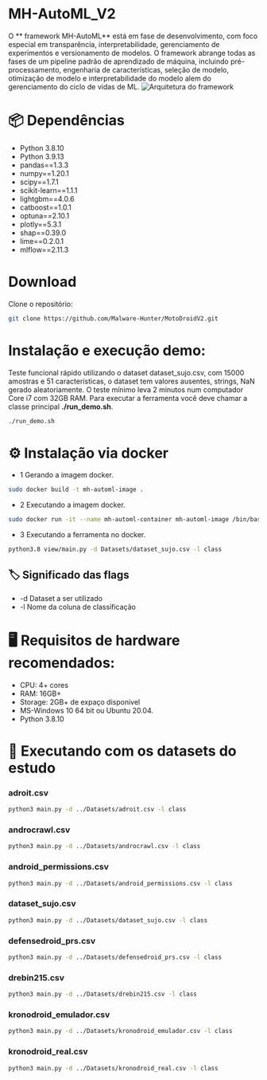 # MH-AutoML_V2
O ** framework MH-AutoML** está em fase de desenvolvimento, com foco especial em transparência, interpretabilidade, gerenciamento de experimentos e versionamento de modelos. O framework abrange todas as fases de um pipeline padrão de aprendizado de máquina, incluindo pré-processamento, engenharia de características, seleção de modelo, otimização de modelo e interpretabilidade do modelo alem do gerenciamento do ciclo de vidas de ML.
![**Arquitetura do framework**](https://github.com/Malware-Hunter/MotoDroidV2/blob/main/imgs/fluxo-MH-AutoML.png)

# 📦 Dependências
- Python 3.8.10
- Python 3.9.13
- pandas==1.3.3
- numpy==1.20.1
- scipy==1.7.1
- scikit-learn==1.1.1
- lightgbm==4.0.6
- catboost==1.0.1
- optuna==2.10.1
- plotly==5.3.1
- shap==0.39.0
- lime==0.2.0.1
- mlflow==2.11.3

# Download

Clone o repositório:
```bash
git clone https://github.com/Malware-Hunter/MotoDroidV2.git 
```
#  Instalação e execução demo:
Teste funcional rápido utilizando o dataset dataset_sujo.csv, com 15000 amostras e 51 características, o dataset tem valores ausentes, strings, NaN gerado aleatoriamente. O teste mínimo leva 2 minutos num computador Core i7 com 32GB RAM.
Para executar a ferramenta você deve chamar a classe principal **./run_demo.sh**.

```bash
./run_demo.sh
```


# ⚙️ Instalação via docker
- 1 Gerando a imagem docker.
```bash
sudo docker build -t mh-automl-image .
```
- 2 Executando a imagem docker.
```bash
sudo docker run -it --name mh-automl-container mh-automl-image /bin/bash
```
- 3 Executando a ferramenta no docker.

```bash
python3.8 view/main.py -d Datasets/dataset_sujo.csv -l class
```
## 🏷️ Significado das flags 
- -d Dataset a ser utilizado
- -l  Nome da coluna de classificação 

# 🖥️ Requisitos de hardware recomendados:
- CPU: 4+ cores
- RAM: 16GB+
- Storage: 2GB+ de expaço disponivel
- MS-Windows 10 64 bit ou Ubuntu 20.04.
- Python 3.8.10


# 🚀 Executando com os datasets do estudo


### adroit.csv
```bash
python3 main.py -d ../Datasets/adroit.csv -l class
```

### androcrawl.csv
```bash
python3 main.py -d ../Datasets/androcrawl.csv -l class
```

### android_permissions.csv
```bash
python3 main.py -d ../Datasets/android_permissions.csv -l class
```

### dataset_sujo.csv
```bash
python3 main.py -d ../Datasets/dataset_sujo.csv -l class
```

### defensedroid_prs.csv
```bash
python3 main.py -d ../Datasets/defensedroid_prs.csv -l class
```

### drebin215.csv
```bash
python3 main.py -d ../Datasets/drebin215.csv -l class
```

### kronodroid_emulador.csv
```bash
python3 main.py -d ../Datasets/kronodroid_emulador.csv -l class
```

### kronodroid_real.csv
```bash
python3 main.py -d ../Datasets/kronodroid_real.csv -l class
```
